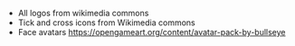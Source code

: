 * All logos from wikimedia commons
* Tick and cross icons from Wikimedia commons
* Face avatars https://opengameart.org/content/avatar-pack-by-bullseye
